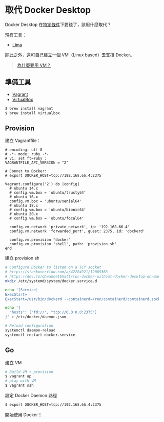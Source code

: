 # 取代 Docker Desktop

Docker Desktop 在[特定條件](https://www.docker.com/blog/updating-product-subscriptions/)下要錢了，該用什麼取代？

現有工具：

- [Lima](https://github.com/lima-vm/lima)

除此之外，還可自己建立一個 VM（Linux based）去支撐 Docker。

> [為什麼要用 VM？](../feedback/distributed-systems-with-node.js/container.md#docker)

## 準備工具

- [Vagrant](https://www.vagrantup.com)
- [VirtualBox](https://www.virtualbox.org)

```bash
$ brew install vagrant
$ brew install virtualbox
```

## Provision

建立 Vagrantfile：

```Vagrantfile
# encoding: utf-8
# -*- mode: ruby -*-
# vi: set ft=ruby :
VAGRANTFILE_API_VERSION = "2"

# Connet to Docker:
# export DOCKER_HOST=tcp://192.168.66.4:2375

Vagrant.configure('2') do |config|
  # ubuntu 14.x
  # config.vm.box = 'ubuntu/trusty64'
  # ubuntu 16.x
  config.vm.box = 'ubuntu/xenial64'
  # ubuntu 18.x
  # config.vm.box = 'ubuntu/bionic64'
  # ubuntu 20.x
  # config.vm.box = 'ubuntu/focal64'

  config.vm.network 'private_network', ip: '192.168.66.4'
  config.vm.network 'forwarded_port', guest: 2375, id: 'dockerd'

  config.vm.provision "docker"
  config.vm.provision 'shell', path: 'provision.sh'
end
```

建立 provision.sh

```sh
# Configure Docker to listen on a TCP socket
# https://stackoverflow.com/a/42204921/12089368
# https://dev.to/dhwaneetbhatt/run-docker-without-docker-desktop-on-macos-306h
mkdir /etc/systemd/system/docker.service.d

echo '[Service]
ExecStart=
ExecStart=/usr/bin/dockerd --containerd=/run/containerd/containerd.sock' > /etc/systemd/system/docker.service.d/docker.conf

echo '{
  "hosts": ["fd://", "tcp://0.0.0.0:2375"]
}' > /etc/docker/daemon.json

# Reload configuration
systemctl daemon-reload
systemctl restart docker.service
```

## Go

建立 VM

```sh
# Build VM + provision
$ vagrant up
# play with VM
$ vagrant ssh
```

設定 Docker Daemon 路徑

```sh
$ export DOCKER_HOST=tcp://192.168.66.4:2375
```

開始使用 Docker！
